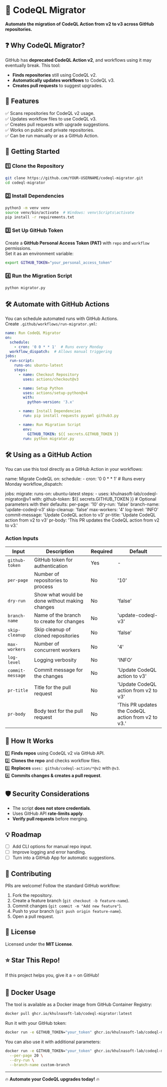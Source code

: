 # 🚀 CodeQL Migrator

**Automate the migration of CodeQL Action from v2 to v3 across GitHub repositories.**

## ❓ Why CodeQL Migrator?
GitHub has **deprecated CodeQL Action v2**, and workflows using it may eventually break. This tool:
- **Finds repositories** still using CodeQL v2.
- **Automatically updates workflows** to CodeQL v3.
- **Creates pull requests** to suggest upgrades.

## 📌 Features
✅ Scans repositories for CodeQL v2 usage.  
✅ Updates workflow files to use CodeQL v3.  
✅ Creates pull requests with upgrade suggestions.  
✅ Works on public and private repositories.  
✅ Can be run manually or as a GitHub Action.  

## 🚀 Getting Started

### 1️⃣ Clone the Repository
```sh
git clone https://github.com/YOUR-USERNAME/codeql-migrator.git
cd codeql-migrator
```

### 2️⃣ Install Dependencies
```sh
python3 -m venv venv
source venv/bin/activate  # Windows: venv\Scripts\activate
pip install -r requirements.txt
```

### 3️⃣ Set Up GitHub Token
Create a **GitHub Personal Access Token (PAT)** with `repo` and `workflow` permissions.  
Set it as an environment variable:
```sh
export GITHUB_TOKEN="your_personal_access_token"
```

### 4️⃣ Run the Migration Script
```sh
python migrator.py
```

## 🛠 Automate with GitHub Actions
You can schedule automated runs with GitHub Actions.  
Create `.github/workflows/run-migrator.yml`:
```yaml
name: Run CodeQL Migrator
on:
  schedule:
    - cron: '0 0 * * 1'  # Runs every Monday
  workflow_dispatch:  # Allows manual triggering
jobs:
  run-script:
    runs-on: ubuntu-latest
    steps:
      - name: Checkout Repository
        uses: actions/checkout@v3

      - name: Setup Python
        uses: actions/setup-python@v4
        with:
          python-version: '3.x'

      - name: Install Dependencies
        run: pip install requests pyyaml github3.py

      - name: Run Migration Script
        env:
          GITHUB_TOKEN: ${{ secrets.GITHUB_TOKEN }}
        run: python migrator.py
```

## 🛠 Using as a GitHub Action

You can use this tool directly as a GitHub Action in your workflows:


name: Migrate CodeQL
on:
  schedule:
    - cron: '0 0 * * 1'  # Runs every Monday
  workflow_dispatch:

jobs:
  migrate:
    runs-on: ubuntu-latest
    steps:
      - uses: khulnasoft-lab/codeql-migrator@v1
        with:
          github-token: ${{ secrets.GITHUB_TOKEN }}
          # Optional parameters with their defaults:
          per-page: '10'
          dry-run: 'false'
          branch-name: 'update-codeql-v3'
          skip-cleanup: 'false'
          max-workers: '4'
          log-level: 'INFO'
          commit-message: 'Update CodeQL action to v3'
          pr-title: 'Update CodeQL action from v2 to v3'
          pr-body: 'This PR updates the CodeQL action from v2 to v3.'


### Action Inputs

| Input | Description | Required | Default |
|-------|-------------|----------|---------|
| `github-token` | GitHub token for authentication | Yes | - |
| `per-page` | Number of repositories to process | No | '10' |
| `dry-run` | Show what would be done without making changes | No | 'false' |
| `branch-name` | Name of the branch to create for changes | No | 'update-codeql-v3' |
| `skip-cleanup` | Skip cleanup of cloned repositories | No | 'false' |
| `max-workers` | Number of concurrent workers | No | '4' |
| `log-level` | Logging verbosity | No | 'INFO' |
| `commit-message` | Commit message for the changes | No | 'Update CodeQL action to v3' |
| `pr-title` | Title for the pull request | No | 'Update CodeQL action from v2 to v3' |
| `pr-body` | Body text for the pull request | No | 'This PR updates the CodeQL action from v2 to v3.' |

## 📖 How It Works
1️⃣ **Finds repos** using CodeQL v2 via GitHub API.  
2️⃣ **Clones the repo** and checks workflow files.  
3️⃣ **Replaces** `uses: github/codeql-action/*@v2` with `@v3`.  
4️⃣ **Commits changes & creates a pull request**.  

## 🛡 Security Considerations
- The script **does not store credentials**.
- Uses GitHub API **rate-limits apply**.
- **Verify pull requests** before merging.

## 💡 Roadmap
- [ ] Add CLI options for manual repo input.
- [ ] Improve logging and error handling.
- [ ] Turn into a GitHub App for automatic suggestions.

## 🤝 Contributing
PRs are welcome! Follow the standard GitHub workflow:
1. Fork the repository.
2. Create a feature branch (`git checkout -b feature-name`).
3. Commit changes (`git commit -m "Add new feature"`).
4. Push to your branch (`git push origin feature-name`).
5. Open a pull request.

## 📜 License
Licensed under the **MIT License**.

## ⭐ Star This Repo!
If this project helps you, give it a ⭐ on GitHub!

## 🐳 Docker Usage

The tool is available as a Docker image from GitHub Container Registry:

```sh
docker pull ghcr.io/khulnasoft-lab/codeql-migrator:latest
```

Run it with your GitHub token:

```sh
docker run -e GITHUB_TOKEN="your_token" ghcr.io/khulnasoft-lab/codeql-migrator:latest
```

You can also use it with additional parameters:

```sh
docker run -e GITHUB_TOKEN="your_token" ghcr.io/khulnasoft-lab/codeql-migrator:latest \
  --per-page 20 \
  --dry-run \
  --branch-name custom-branch
```

---
🔥 **Automate your CodeQL upgrades today!** 🔥


